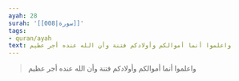 ```yaml
---
ayah: 28
surah: '[[008|سورة]]'
tags:
- quran/ayah
text: واعلموا أنما أموالكم وأولادكم فتنة وأن الله عنده أجر عظيم
---
```

> واعلموا أنما أموالكم وأولادكم فتنة وأن الله عنده أجر عظيم
